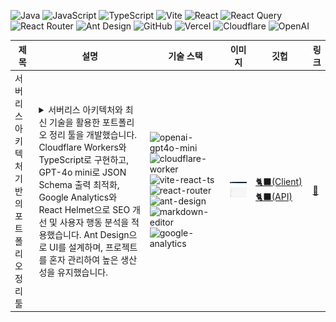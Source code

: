 ![Java](https://img.shields.io/badge/java-437291.svg?&style=for-the-badge&logo=openjdk&logoColor=white) ![JavaScript](https://img.shields.io/badge/javascript-F7DF1E.svg?&style=for-the-badge&logo=javascript&logoColor=white) ![TypeScript](https://img.shields.io/badge/typescript-3178C6.svg?&style=for-the-badge&logo=typescript&logoColor=white) <!-- 💬 Langauges -->
![Vite](https://img.shields.io/badge/vite-646CFF.svg?&style=for-the-badge&logo=vite&logoColor=white) ![React](https://img.shields.io/badge/react-61DAFB.svg?&style=for-the-badge&logo=react&logoColor=white) ![React Query](https://img.shields.io/badge/reactquery-FF4154.svg?&style=for-the-badge&logo=reactquery&logoColor=white) ![React Router](https://img.shields.io/badge/reactrouter-CA4245.svg?&style=for-the-badge&logo=reactrouter&logoColor=white) ![Ant Design](https://img.shields.io/badge/antdesign-0170FE.svg?&style=for-the-badge&logo=antdesign&logoColor=white) <!-- 📚 Libraries & Frameworks -->
![GitHub](https://img.shields.io/badge/github-181717.svg?&style=for-the-badge&logo=github&logoColor=white) ![Vercel](https://img.shields.io/badge/vercel-000000.svg?&style=for-the-badge&logo=vercel&logoColor=white) ![Cloudflare](https://img.shields.io/badge/cloudflare-F38020.svg?&style=for-the-badge&logo=cloudflare&logoColor=white) ![OpenAI](https://img.shields.io/badge/openai-412991.svg?&style=for-the-badge&logo=openai&logoColor=white) <!-- 🛠️ Services -->

| 제목 | 설명 | 기술 스택 | 이미지 | 깃헙 | 링크 |
| --- | --- | --- | --- | --- | --- |
| 서버리스 아키텍처 기반의 포트폴리오 정리 툴 | <details><summary>서버리스 아키텍처와 최신 기술을 활용한 포트폴리오 정리 툴을 개발했습니다. Cloudflare Workers와 TypeScript로 구현하고, GPT-4o mini로 JSON Schema 출력 최적화, Google Analytics와 React Helmet으로 SEO 개선 및 사용자 행동 분석을 적용했습니다. Ant Design으로 UI를 설계하며, 프로젝트를 혼자 관리하여 높은 생산성을 유지했습니다.</summary><div>서버리스 아키텍처를 활용하여 포트폴리오 정리를 위한 툴을 개발하였습니다. 이 프로젝트는 취업 준비생들이 포트폴리오 프로젝트를 쉽게 관리하고 정리하는 어려움을 해소하기 위해 시작되었습니다. Cloudflare Workers를 통해 서버리스 형태로 구현하였으며, 기존 AWS Lambda에서의 경험을 살려 최신 기술 스택에 도전하였습니다. 전체적으로 TypeScript를 사용하여 코드의 안전성을 높였고, OpenAI의 GPT-4o mini를 활용해 JSON Schema 기능을 통한 출력 최적화로 사용자 경험을 개선했습니다. 또한 Google Analytics와 React Helmet을 도입하여 SEO를 최적화하고 사용자 행동 분석을 가능하게 하여 실질적인 사용성을 높였습니다. Ant Design을 활용하여 세련된 UI를 설계하며, 전반적인 디자인과 개발 효율성을 향상시켰습니다. 이 프로젝트를 통해 서버리스를 활용한 풀스택 개발의 경험을 쌓았으며, 앞으로의 포트폴리오 수업에서 이 툴을 활용할 계획입니다. 이 과정에서 전체 프로젝트를 혼자서 관리하며 높은 생산성을 유지하는 경험을 얻었습니다.</div></details> | ![openai-gpt4o-mini](https://img.shields.io/badge/openai%20gpt4o%20mini-0A0A0A?style=plastic) ![cloudflare-worker](https://img.shields.io/badge/cloudflare%20worker-0A0A0A?style=plastic) ![vite-react-ts](https://img.shields.io/badge/vite%20react%20ts-0A0A0A?style=plastic) ![react-router](https://img.shields.io/badge/react%20router-0A0A0A?style=plastic) ![ant-design](https://img.shields.io/badge/ant%20design-0A0A0A?style=plastic) ![markdown-editor](https://img.shields.io/badge/markdown%20editor-0A0A0A?style=plastic) ![google-analytics](https://img.shields.io/badge/google%20analytics-0A0A0A?style=plastic) | ![](https://raw.githubusercontent.com/qus0in/qus0in/refs/heads/main/mkpolio_demo.gif) | [🐈‍⬛(Client)](https://github.com/qus0in/mkfolio) [🐈‍⬛(API)](https://github.com/qus0in/mkfolio-api) | [🔗](https://mkfolio.vercel.app/) |

